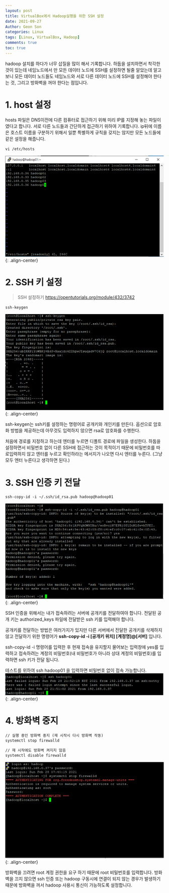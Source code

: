 ```yaml
---
layout: post
title: VirtualBox에서 Hadoop실행을 위한 SSH 설정
date: 2021-09-27
Author: Geon Son
categories: Linux
tags: [Linux, VirtualBox, Hadoop]
comments: true
toc: true
---
```


hadoop 설치를 하다가 너무 삽질을 많이 해서 기록합니다.
하둡을 설치하면서 착각한 것이 있는데 네임노드에서 만 모든 데이터 노드에 SSH를 설정하면 될줄 알았는데 알고보니 모든 데이터 노드들도 네임노드와 서로 다른 데이터 노드에 SSH를 설정해야 한다는 것, 그리고 방화벽을 꺼야 한다는 점입니다.



# 1. host 설정
hosts 파일은 DNS이전에 다른 컴퓨터로 접근하기 위해 미리 IP를 지정해 놓는 파일이였다고 합니다. 서로 다른 노드들과 간단하게 접근하기 위하여 기록합니다.
ip뒤에 이름은 호스트 이름을 구분하기 위해서 일뿐 특별하게 규칙을 갖지는 않지만 모든 노드들에 같은 설정을 해줍니다.

```
vi /etc/hosts
```

![](/images/linux/48f4067de5fe-image1.png){: .align-center}


# 2. SSH 키 설정

> SSH 설정하기
> https://opentutorials.org/module/432/3742


```
ssh-keygen
```

![](/assets/images/linux/48f4067de5fe-image2.png){: .align-center}

ssh-keygen는 ssh키를 설정하는 명령어로 공개키와 개인키를 만든다. 옵션으로 암호화 방법을 제공하는데 아무것도 입력하지 않으면 rsa로 암호화를 수행한다.

처음에 경로를 지정하고 하는데 엔터를 누르면 디폴트 경로에 파일을 생성한다.
하둡을 설정하면서 비밀번호 없이 다른 SSH에 접근하는 것이 목적이기 때문에 비밀번호를 따로입력하지 않고 엔터를 누르고 확인하라는 메서지가 나오면 다시 엔터를 누른다.
(그냥 모두 엔터 누른다고 생각하면 된다.)

# 3. SSH 인증 키 전달
```
ssh-copy-id -i ~/.ssh/id_rsa.pub hadoop@hadoop01
```

![](/images/linux/48f4067de5fe-image3.png){: .align-center}

SSH 인증을 위해서는 내가 접속하려는 서버에 공개키를 전달하여야 합니다.
전달된 공개 키는 authorized_keys 파일에 전달받은 ssh 키를 입력해야 합니다.

공개키를 전달하는 방법은 여러가지가 있지만 다른 서버에서 전달한 공개키를 삭제하지 않고
전달하기 위한 명령어가 **ssh-copy-id -i [공개키 위치] [계정명]@[서버]** 입니다.

ssh-copy-id -i 명령어를 입력한 후 현재 접속을 유지할지 물어보는 입력창에 yes를 입력하고
접속하려는 계정의 비밀번호(내 비밀번호가 아니라 상대 계정의 비밀번호)를 입력하면 ssh 키가 전달 됩니다.

테스트를 위하여 ssh hadoop01 을 입력하면 비밀번호 없이 접속 가능합니다.
![](/images/linux/48f4067de5fe-image4.png){: .align-center}

# 4. 방화벽 중지


```
// 실행 중인 방화벽 중지 (재 시작시 다시 방화벽 작동)
systemctl stop firewalld
```


```
// 재 시작에도 방화벽 켜지지 않음
systemctl disable firewalld
```

![](/images/linux/48f4067de5fe-image5.png){: .align-center}

방화벽을 끄려면 root 계정 권한을 요구 하기 때문에 root 비밀번호를 입력합니다.
방화벽을 끄지 않으면 ssh 인증 또는 hadoop 구동시에 연결이 되지 않는 경우가 발생하기 때문에 방화벽을 꺼서 hadoop 사용시 통신이 가능하도록 설정합니다.
